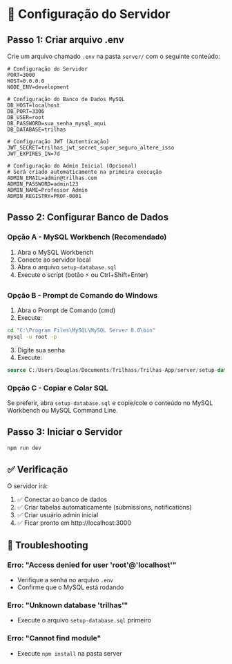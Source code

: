 # 🔧 Configuração do Servidor

## Passo 1: Criar arquivo .env

Crie um arquivo chamado `.env` na pasta `server/` com o seguinte conteúdo:

```env
# Configuração do Servidor
PORT=3000
HOST=0.0.0.0
NODE_ENV=development

# Configuração do Banco de Dados MySQL
DB_HOST=localhost
DB_PORT=3306
DB_USER=root
DB_PASSWORD=sua_senha_mysql_aqui
DB_DATABASE=trilhas

# Configuração JWT (Autenticação)
JWT_SECRET=trilhas_jwt_secret_super_seguro_altere_isso
JWT_EXPIRES_IN=7d

# Configuração do Admin Inicial (Opcional)
# Será criado automaticamente na primeira execução
ADMIN_EMAIL=admin@trilhas.com
ADMIN_PASSWORD=admin123
ADMIN_NAME=Professor Admin
ADMIN_REGISTRY=PROF-0001
```

## Passo 2: Configurar Banco de Dados

### Opção A - MySQL Workbench (Recomendado)
1. Abra o MySQL Workbench
2. Conecte ao servidor local
3. Abra o arquivo `setup-database.sql`
4. Execute o script (botão ⚡ ou Ctrl+Shift+Enter)

### Opção B - Prompt de Comando do Windows
1. Abra o Prompt de Comando (cmd)
2. Execute:
```cmd
cd "C:\Program Files\MySQL\MySQL Server 8.0\bin"
mysql -u root -p
```
3. Digite sua senha
4. Execute:
```sql
source C:/Users/Douglas/Documents/Trilhass/Trilhas-App/server/setup-database.sql
```

### Opção C - Copiar e Colar SQL
Se preferir, abra `setup-database.sql` e copie/cole o conteúdo no MySQL Workbench ou MySQL Command Line.

## Passo 3: Iniciar o Servidor

```bash
npm run dev
```

## ✅ Verificação

O servidor irá:
1. ✅ Conectar ao banco de dados
2. ✅ Criar tabelas automaticamente (submissions, notifications)
3. ✅ Criar usuário admin inicial
4. ✅ Ficar pronto em http://localhost:3000

## 🚨 Troubleshooting

### Erro: "Access denied for user 'root'@'localhost'"
- Verifique a senha no arquivo `.env`
- Confirme que o MySQL está rodando

### Erro: "Unknown database 'trilhas'"
- Execute o arquivo `setup-database.sql` primeiro

### Erro: "Cannot find module"
- Execute `npm install` na pasta server

